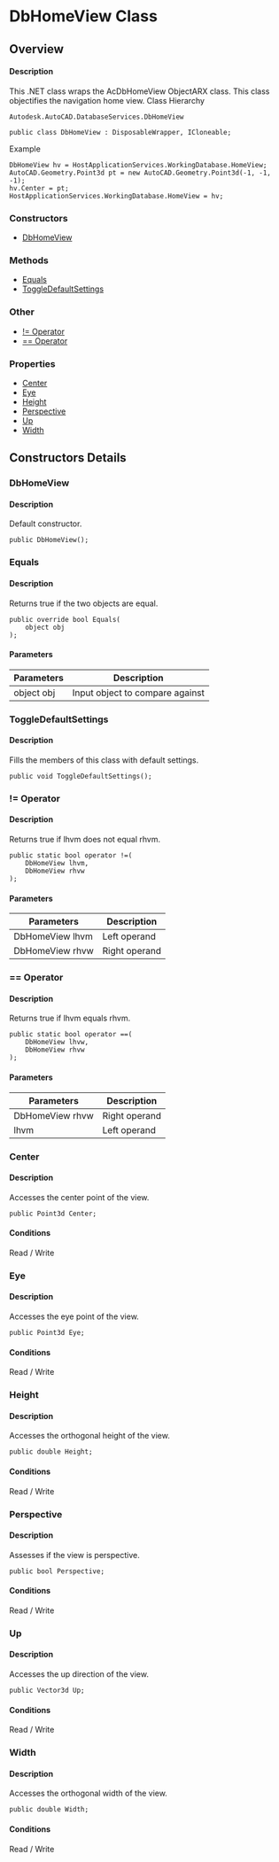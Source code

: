 # DbHomeView Class

## Overview

#### Description
This .NET class wraps the AcDbHomeView ObjectARX class. 
This class objectifies the navigation home view. 
Class Hierarchy
```text
Autodesk.AutoCAD.DatabaseServices.DbHomeView
```

```text
public class DbHomeView : DisposableWrapper, ICloneable;
```

Example
```text
DbHomeView hv = HostApplicationServices.WorkingDatabase.HomeView;
AutoCAD.Geometry.Point3d pt = new AutoCAD.Geometry.Point3d(-1, -1, -1);
hv.Center = pt;
HostApplicationServices.WorkingDatabase.HomeView = hv;
```

### Constructors

- [DbHomeView](#dbhomeview)

### Methods

- [Equals](#equals)
- [ToggleDefaultSettings](#toggledefaultsettings)

### Other

- [!= Operator](#!=-operator)
- [== Operator](#==-operator)

### Properties

- [Center](#center)
- [Eye](#eye)
- [Height](#height)
- [Perspective](#perspective)
- [Up](#up)
- [Width](#width)


## Constructors Details

### DbHomeView

#### Description
Default constructor.
```text
public DbHomeView();
```

### Equals

#### Description
Returns true if the two objects are equal.
```text
public override bool Equals(
    object obj
);
```

#### Parameters

| Parameters | Description |
| --- | --- |
| object obj | Input object to compare against |

### ToggleDefaultSettings

#### Description
Fills the members of this class with default settings.
```text
public void ToggleDefaultSettings();
```

### != Operator

#### Description
Returns true if lhvm does not equal rhvm.
```text
public static bool operator !=(
    DbHomeView lhvm, 
    DbHomeView rhvw
);
```

#### Parameters

| Parameters | Description |
| --- | --- |
| DbHomeView lhvm | Left operand |
| DbHomeView rhvw | Right operand |

### == Operator

#### Description
Returns true if lhvm equals rhvm.
```text
public static bool operator ==(
    DbHomeView lhvw, 
    DbHomeView rhvw
);
```

#### Parameters

| Parameters | Description |
| --- | --- |
| DbHomeView rhvw | Right operand |
| lhvm | Left operand |

### Center

#### Description
Accesses the center point of the view.
```text
public Point3d Center;
```

#### Conditions
Read / Write
### Eye

#### Description
Accesses the eye point of the view.
```text
public Point3d Eye;
```

#### Conditions
Read / Write
### Height

#### Description
Accesses the orthogonal height of the view.
```text
public double Height;
```

#### Conditions
Read / Write
### Perspective

#### Description
Assesses if the view is perspective.
```text
public bool Perspective;
```

#### Conditions
Read / Write
### Up

#### Description
Accesses the up direction of the view.
```text
public Vector3d Up;
```

#### Conditions
Read / Write
### Width

#### Description
Accesses the orthogonal width of the view.
```text
public double Width;
```

#### Conditions
Read / Write